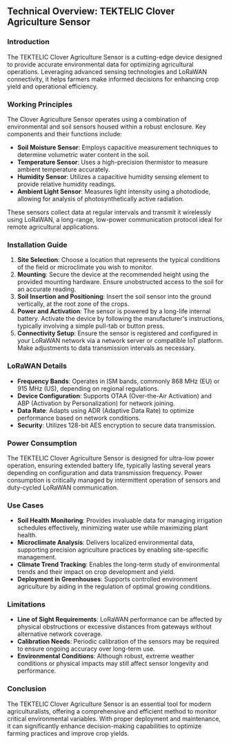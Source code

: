 ## Technical Overview: TEKTELIC Clover Agriculture Sensor

### Introduction
The TEKTELIC Clover Agriculture Sensor is a cutting-edge device designed to provide accurate environmental data for optimizing agricultural operations. Leveraging advanced sensing technologies and LoRaWAN connectivity, it helps farmers make informed decisions for enhancing crop yield and operational efficiency.

### Working Principles
The Clover Agriculture Sensor operates using a combination of environmental and soil sensors housed within a robust enclosure. Key components and their functions include:

- **Soil Moisture Sensor**: Employs capacitive measurement techniques to determine volumetric water content in the soil.
- **Temperature Sensor**: Uses a high-precision thermistor to measure ambient temperature accurately.
- **Humidity Sensor**: Utilizes a capacitive humidity sensing element to provide relative humidity readings.
- **Ambient Light Sensor**: Measures light intensity using a photodiode, allowing for analysis of photosynthetically active radiation.

These sensors collect data at regular intervals and transmit it wirelessly using LoRaWAN, a long-range, low-power communication protocol ideal for remote agricultural applications.

### Installation Guide
1. **Site Selection**: Choose a location that represents the typical conditions of the field or microclimate you wish to monitor.
2. **Mounting**: Secure the device at the recommended height using the provided mounting hardware. Ensure unobstructed access to the soil for an accurate reading.
3. **Soil Insertion and Positioning**: Insert the soil sensor into the ground vertically, at the root zone of the crops.
4. **Power and Activation**: The sensor is powered by a long-life internal battery. Activate the device by following the manufacturer's instructions, typically involving a simple pull-tab or button press.
5. **Connectivity Setup**: Ensure the sensor is registered and configured in your LoRaWAN network via a network server or compatible IoT platform. Make adjustments to data transmission intervals as necessary.

### LoRaWAN Details
- **Frequency Bands**: Operates in ISM bands, commonly 868 MHz (EU) or 915 MHz (US), depending on regional regulations.
- **Device Configuration**: Supports OTAA (Over-the-Air Activation) and ABP (Activation by Personalization) for network joining.
- **Data Rate**: Adapts using ADR (Adaptive Data Rate) to optimize performance based on network conditions.
- **Security**: Utilizes 128-bit AES encryption to secure data transmission.

### Power Consumption
The TEKTELIC Clover Agriculture Sensor is designed for ultra-low power operation, ensuring extended battery life, typically lasting several years depending on configuration and data transmission frequency. Power consumption is critically managed by intermittent operation of sensors and duty-cycled LoRaWAN communication.

### Use Cases
- **Soil Health Monitoring**: Provides invaluable data for managing irrigation schedules effectively, minimizing water use while maximizing plant health.
- **Microclimate Analysis**: Delivers localized environmental data, supporting precision agriculture practices by enabling site-specific management.
- **Climate Trend Tracking**: Enables the long-term study of environmental trends and their impact on crop development and yield.
- **Deployment in Greenhouses**: Supports controlled environment agriculture by aiding in the regulation of optimal growing conditions.

### Limitations
- **Line of Sight Requirements**: LoRaWAN performance can be affected by physical obstructions or excessive distances from gateways without alternative network coverage.
- **Calibration Needs**: Periodic calibration of the sensors may be required to ensure ongoing accuracy over long-term use.
- **Environmental Conditions**: Although robust, extreme weather conditions or physical impacts may still affect sensor longevity and performance.

### Conclusion
The TEKTELIC Clover Agriculture Sensor is an essential tool for modern agriculturalists, offering a comprehensive and efficient method to monitor critical environmental variables. With proper deployment and maintenance, it can significantly enhance decision-making capabilities to optimize farming practices and improve crop yields.